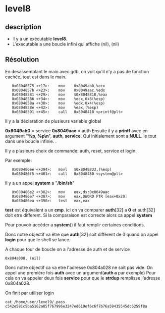 # level8


## description
- Il y a un exécutable **level8**.
- L'executable a une boucle infini qui affiche (nil), (nil)

## Résolution
En desassemblant le main avec gdb, on voit qu'il n'y a pas de fonction cachée,  tout est dans le main.

       0x08048575 <+17>:    mov    0x8049ab0,%ecx
       0x0804857b <+23>:    mov    0x8049aac,%edx
       0x08048581 <+29>:    mov    $0x8048810,%eax
       0x08048586 <+34>:    mov    %ecx,0x8(%esp)
       0x0804858a <+38>:    mov    %edx,0x4(%esp)
       0x0804858e <+42>:    mov    %eax,(%esp)
       0x08048591 <+45>:    call   0x8048410 <printf@plt>

Il y a la déclaration de plusieurs variable global

**0x8049ab0** = service
**0x8049aac** = auth
Ensuite il y a **printf** avec en argument "**%p, %p\n**", **auth**, **service**.
Qui initialement sont a **NULL**.
le tout dans une boucle infinie.
.

Il y a plusieurs choix de commande: auth, reset, service et login.

Par exemple:

       0x080486ee <+394>:   movl   $0x8048833,(%esp)
       0x080486f5 <+401>:   call   0x8048480 <system@plt>
Il y a un appel **system** a "**/bin/sh**"

       0x080486e2 <+382>:   mov    eax,ds:0x8049aac
       0x080486e7 <+387>:   mov    eax,DWORD PTR [eax+0x20]
       0x080486ea <+390>:   test   eax,eax
**test** est équivalent a un **cmp**. ici on va comparer **auth**[32] a **0** et auth[32] doit etre different.
Si la comparaison est correcte alors ca appel **system**

Pour pouvoir accéder a **system**() il faut remplir certaines conditions.


Donc notre objectif va être  que **auth**[32] soit différent de 0 quand on appel **login** pour que le shell se lance.

A chaque tour de boucle on a l'adresse de auth et de service

    0x804a008, (nil) 
Donc notre objectif ca va etre l'adresse 0x804a028 ne soit pas vide.
On appel une première fois **auth** avec un argument(**auth a** par exemple)
Pour cela on va appeler deux fois **service** pour que le **strdup** remplisse l'adresse  0x804a028.

On finit par utiliser login

    cat /home/user/level9/.pass
    c542e581c5ba5162a85f767996e3247ed619ef6c6f7b76a59435545dc6259f8a
